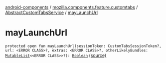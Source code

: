 [android-components](../../index.md) / [mozilla.components.feature.customtabs](../index.md) / [AbstractCustomTabsService](index.md) / [mayLaunchUrl](./may-launch-url.md)

# mayLaunchUrl

`protected open fun mayLaunchUrl(sessionToken: CustomTabsSessionToken?, url: <ERROR CLASS>?, extras: <ERROR CLASS>?, otherLikelyBundles: `[`MutableList`](https://kotlinlang.org/api/latest/jvm/stdlib/kotlin.collections/-mutable-list/index.html)`<<ERROR CLASS>>?): `[`Boolean`](https://kotlinlang.org/api/latest/jvm/stdlib/kotlin/-boolean/index.html) [(source)](https://github.com/mozilla-mobile/android-components/blob/master/components/feature/customtabs/src/main/java/mozilla/components/feature/customtabs/AbstractCustomTabsService.kt#L63)